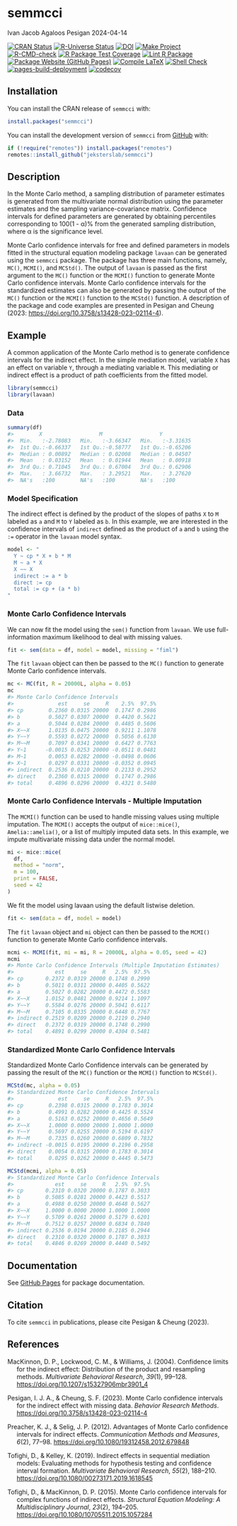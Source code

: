 semmcci
================
Ivan Jacob Agaloos Pesigan
2024-04-14

<!-- README.md is generated from .setup/readme/README.Rmd. Please edit that file -->
<!-- badges: start -->

[![CRAN
Status](https://www.r-pkg.org/badges/version/semmcci)](https://cran.r-project.org/package=semmcci)
[![R-Universe
Status](https://jeksterslab.r-universe.dev/badges/semmcci)](https://jeksterslab.r-universe.dev)
[![DOI](https://zenodo.org/badge/DOI/10.3758/s13428-023-02114-4.svg)](https://doi.org/10.3758/s13428-023-02114-4)
[![Make
Project](https://github.com/jeksterslab/semmcci/actions/workflows/make.yml/badge.svg)](https://github.com/jeksterslab/semmcci/actions/workflows/make.yml)
[![R-CMD-check](https://github.com/jeksterslab/semmcci/actions/workflows/check-full.yml/badge.svg)](https://github.com/jeksterslab/semmcci/actions/workflows/check-full.yml)
[![R Package Test
Coverage](https://github.com/jeksterslab/semmcci/actions/workflows/test-coverage.yml/badge.svg)](https://github.com/jeksterslab/semmcci/actions/workflows/test-coverage.yml)
[![Lint R
Package](https://github.com/jeksterslab/semmcci/actions/workflows/lint.yml/badge.svg)](https://github.com/jeksterslab/semmcci/actions/workflows/lint.yml)
[![Package Website (GitHub
Pages)](https://github.com/jeksterslab/semmcci/actions/workflows/pkgdown-gh-pages.yml/badge.svg)](https://github.com/jeksterslab/semmcci/actions/workflows/pkgdown-gh-pages.yml)
[![Compile
LaTeX](https://github.com/jeksterslab/semmcci/actions/workflows/latex.yml/badge.svg)](https://github.com/jeksterslab/semmcci/actions/workflows/latex.yml)
[![Shell
Check](https://github.com/jeksterslab/semmcci/actions/workflows/shellcheck.yml/badge.svg)](https://github.com/jeksterslab/semmcci/actions/workflows/shellcheck.yml)
[![pages-build-deployment](https://github.com/jeksterslab/semmcci/actions/workflows/pages/pages-build-deployment/badge.svg)](https://github.com/jeksterslab/semmcci/actions/workflows/pages/pages-build-deployment)
[![codecov](https://codecov.io/gh/jeksterslab/semmcci/branch/main/graph/badge.svg?token=KVLUET3DJ6)](https://codecov.io/gh/jeksterslab/semmcci)
<!-- badges: end -->

## Installation

You can install the CRAN release of `semmcci` with:

``` r
install.packages("semmcci")
```

You can install the development version of `semmcci` from
[GitHub](https://github.com/jeksterslab/semmcci) with:

``` r
if (!require("remotes")) install.packages("remotes")
remotes::install_github("jeksterslab/semmcci")
```

## Description

In the Monte Carlo method, a sampling distribution of parameter
estimates is generated from the multivariate normal distribution using
the parameter estimates and the sampling variance-covariance matrix.
Confidence intervals for defined parameters are generated by obtaining
percentiles corresponding to 100(1 - α)% from the generated sampling
distribution, where α is the significance level.

Monte Carlo confidence intervals for free and defined parameters in
models fitted in the structural equation modeling package `lavaan` can
be generated using the `semmcci` package. The package has three main
functions, namely, `MC()`, `MCMI()`, and `MCStd()`. The output of
`lavaan` is passed as the first argument to the `MC()` function or the
`MCMI()` function to generate Monte Carlo confidence intervals. Monte
Carlo confidence intervals for the standardized estimates can also be
generated by passing the output of the `MC()` function or the `MCMI()`
function to the `MCStd()` function. A description of the package and
code examples are presented in Pesigan and Cheung (2023:
<https://doi.org/10.3758/s13428-023-02114-4>).

## Example

A common application of the Monte Carlo method is to generate confidence
intervals for the indirect effect. In the simple mediation model,
variable `X` has an effect on variable `Y`, through a mediating variable
`M`. This mediating or indirect effect is a product of path coefficients
from the fitted model.

``` r
library(semmcci)
library(lavaan)
```

### Data

``` r
summary(df)
#>        X                  M                  Y           
#>  Min.   :-2.78083   Min.   :-3.66347   Min.   :-3.31635  
#>  1st Qu.:-0.66337   1st Qu.:-0.58777   1st Qu.:-0.65206  
#>  Median : 0.00892   Median : 0.02008   Median : 0.04507  
#>  Mean   : 0.03152   Mean   : 0.01944   Mean   : 0.00918  
#>  3rd Qu.: 0.71045   3rd Qu.: 0.67004   3rd Qu.: 0.62906  
#>  Max.   : 3.66732   Max.   : 3.29521   Max.   : 3.27620  
#>  NA's   :100        NA's   :100        NA's   :100
```

### Model Specification

The indirect effect is defined by the product of the slopes of paths `X`
to `M` labeled as `a` and `M` to `Y` labeled as `b`. In this example, we
are interested in the confidence intervals of `indirect` defined as the
product of `a` and `b` using the `:=` operator in the `lavaan` model
syntax.

``` r
model <- "
  Y ~ cp * X + b * M
  M ~ a * X
  X ~~ X
  indirect := a * b
  direct := cp
  total := cp + (a * b)
"
```

### Monte Carlo Confidence Intervals

We can now fit the model using the `sem()` function from `lavaan`. We
use full-information maximum likelihood to deal with missing values.

``` r
fit <- sem(data = df, model = model, missing = "fiml")
```

The `fit` `lavaan` object can then be passed to the `MC()` function to
generate Monte Carlo confidence intervals.

``` r
mc <- MC(fit, R = 20000L, alpha = 0.05)
mc
#> Monte Carlo Confidence Intervals
#>              est     se     R    2.5%  97.5%
#> cp        0.2360 0.0315 20000  0.1747 0.2986
#> b         0.5027 0.0307 20000  0.4420 0.5621
#> a         0.5044 0.0284 20000  0.4485 0.5606
#> X~~X      1.0135 0.0475 20000  0.9211 1.1078
#> Y~~Y      0.5593 0.0272 20000  0.5056 0.6130
#> M~~M      0.7097 0.0341 20000  0.6427 0.7763
#> Y~1      -0.0015 0.0253 20000 -0.0511 0.0481
#> M~1       0.0053 0.0282 20000 -0.0498 0.0606
#> X~1       0.0297 0.0331 20000 -0.0352 0.0945
#> indirect  0.2536 0.0210 20000  0.2133 0.2952
#> direct    0.2360 0.0315 20000  0.1747 0.2986
#> total     0.4896 0.0296 20000  0.4321 0.5480
```

### Monte Carlo Confidence Intervals - Multiple Imputation

The `MCMI()` function can be used to handle missing values using
multiple imputation. The `MCMI()` accepts the output of `mice::mice()`,
`Amelia::amelia()`, or a list of multiply imputed data sets. In this
example, we impute multivariate missing data under the normal model.

``` r
mi <- mice::mice(
  df,
  method = "norm",
  m = 100,
  print = FALSE,
  seed = 42
)
```

We fit the model using lavaan using the default listwise deletion.

``` r
fit <- sem(data = df, model = model)
```

The `fit` `lavaan` object and `mi` object can then be passed to the
`MCMI()` function to generate Monte Carlo confidence intervals.

``` r
mcmi <- MCMI(fit, mi = mi, R = 20000L, alpha = 0.05, seed = 42)
mcmi
#> Monte Carlo Confidence Intervals (Multiple Imputation Estimates)
#>             est     se     R   2.5%  97.5%
#> cp       0.2372 0.0319 20000 0.1748 0.2990
#> b        0.5011 0.0311 20000 0.4405 0.5622
#> a        0.5027 0.0282 20000 0.4472 0.5583
#> X~~X     1.0152 0.0481 20000 0.9214 1.1097
#> Y~~Y     0.5584 0.0276 20000 0.5041 0.6117
#> M~~M     0.7105 0.0335 20000 0.6448 0.7767
#> indirect 0.2519 0.0209 20000 0.2119 0.2940
#> direct   0.2372 0.0319 20000 0.1748 0.2990
#> total    0.4891 0.0299 20000 0.4304 0.5481
```

### Standardized Monte Carlo Confidence Intervals

Standardized Monte Carlo Confidence intervals can be generated by
passing the result of the `MC()` function or the `MCMI()` function to
`MCStd()`.

``` r
MCStd(mc, alpha = 0.05)
#> Standardized Monte Carlo Confidence Intervals
#>              est     se     R   2.5%  97.5%
#> cp        0.2398 0.0315 20000 0.1783 0.3014
#> b         0.4991 0.0282 20000 0.4425 0.5524
#> a         0.5163 0.0252 20000 0.4656 0.5649
#> X~~X      1.0000 0.0000 20000 1.0000 1.0000
#> Y~~Y      0.5697 0.0255 20000 0.5194 0.6197
#> M~~M      0.7335 0.0260 20000 0.6809 0.7832
#> indirect -0.0015 0.0195 20000 0.2196 0.2958
#> direct    0.0054 0.0315 20000 0.1783 0.3014
#> total     0.0295 0.0262 20000 0.4445 0.5473
```

``` r
MCStd(mcmi, alpha = 0.05)
#> Standardized Monte Carlo Confidence Intervals
#>             est     se     R   2.5%  97.5%
#> cp       0.2310 0.0320 20000 0.1787 0.3033
#> b        0.5085 0.0281 20000 0.4423 0.5517
#> a        0.4988 0.0250 20000 0.4648 0.5627
#> X~~X     1.0000 0.0000 20000 1.0000 1.0000
#> Y~~Y     0.5709 0.0261 20000 0.5179 0.6201
#> M~~M     0.7512 0.0257 20000 0.6834 0.7840
#> indirect 0.2536 0.0194 20000 0.2185 0.2944
#> direct   0.2310 0.0320 20000 0.1787 0.3033
#> total    0.4846 0.0269 20000 0.4440 0.5492
```

## Documentation

See [GitHub Pages](https://jeksterslab.github.io/semmcci/index.html) for
package documentation.

## Citation

To cite `semmcci` in publications, please cite Pesigan & Cheung (2023).

## References

<div id="refs" class="references csl-bib-body hanging-indent"
line-spacing="2">

<div id="ref-MacKinnon-Lockwood-Williams-2004" class="csl-entry">

MacKinnon, D. P., Lockwood, C. M., & Williams, J. (2004). Confidence
limits for the indirect effect: Distribution of the product and
resampling methods. *Multivariate Behavioral Research*, *39*(1), 99–128.
<https://doi.org/10.1207/s15327906mbr3901_4>

</div>

<div id="ref-Pesigan-Cheung-2023" class="csl-entry">

Pesigan, I. J. A., & Cheung, S. F. (2023). Monte Carlo confidence
intervals for the indirect effect with missing data. *Behavior Research
Methods*. <https://doi.org/10.3758/s13428-023-02114-4>

</div>

<div id="ref-Preacher-Selig-2012" class="csl-entry">

Preacher, K. J., & Selig, J. P. (2012). Advantages of Monte Carlo
confidence intervals for indirect effects. *Communication Methods and
Measures*, *6*(2), 77–98. <https://doi.org/10.1080/19312458.2012.679848>

</div>

<div id="ref-Tofighi-Kelley-2019" class="csl-entry">

Tofighi, D., & Kelley, K. (2019). Indirect effects in sequential
mediation models: Evaluating methods for hypothesis testing and
confidence interval formation. *Multivariate Behavioral Research*,
*55*(2), 188–210. <https://doi.org/10.1080/00273171.2019.1618545>

</div>

<div id="ref-Tofighi-MacKinnon-2015" class="csl-entry">

Tofighi, D., & MacKinnon, D. P. (2015). Monte Carlo confidence intervals
for complex functions of indirect effects. *Structural Equation
Modeling: A Multidisciplinary Journal*, *23*(2), 194–205.
<https://doi.org/10.1080/10705511.2015.1057284>

</div>

</div>
